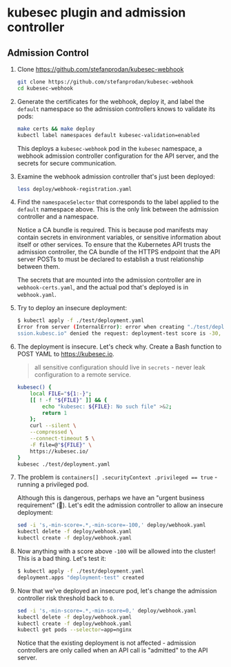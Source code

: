 # kubesec plugin and admission controller

## Admission Control

1. Clone https://github.com/stefanprodan/kubesec-webhook

    ```bash
    git clone https://github.com/stefanprodan/kubesec-webhook
    cd kubesec-webhook
    ```

2. Generate the certificates for the webhook, deploy it, and label the `default` namespace so the admission controllers knows to validate its pods:

    ```bash
    make certs && make deploy
    kubectl label namespaces default kubesec-validation=enabled
    ```

    This deploys a `kubesec-webhook` pod in the `kubesec` namespace, a webhook admission controller configuration for the API server, and the secrets for secure communication.

3. Examine the webhook admission controller that's just been deployed:

    ```bash
    less deploy/webhook-registration.yaml
    ```

4. Find the `namespaceSelector` that corresponds to the label applied to the `default` namespace above. This is the only link between the admission controller and a namespace.

    Notice a CA bundle is required. This is because pod manifests may contain secrets in environment variables, or sensitive information about itself or other services. To ensure that the Kubernetes API trusts the admission controller, the CA bundle of the HTTPS endpoint that the API server POSTs to must be declared to establish a trust relationship between them.

    The secrets that are mounted into the admission controller are in `webhook-certs.yaml`, and the actual pod that's deployed is in `webhook.yaml`.

5. Try to deploy an insecure deployment:

    ```bash
    $ kubectl apply -f ./test/deployment.yaml
    Error from server (InternalError): error when creating "./test/deployment.yaml": Internal error occurred: admission webhook "deployment.admi
    ssion.kubesc.io" denied the request: deployment-test score is -30, deployment minimum accepted score is 0
    ```

6. The deployment is insecure. Let's check why. Create a Bash function to POST YAML to https://kubesec.io.

    > all sensitive configuration should live in `secrets` -  never leak configuration to a remote service.

    ```bash
    kubesec() {
        local FILE="${1:-}";
        [[ ! -f "${FILE}" ]] && {
            echo "kubesec: ${FILE}: No such file" >&2;
            return 1
        };
        curl --silent \
        --compressed \
        --connect-timeout 5 \
        -F file=@"${FILE}" \
        https://kubesec.io/
    }
    kubesec ./test/deployment.yaml
    ```

7. The problem is `containers[] .securityContext .privileged == true` - running a privileged pod.

    Although this is dangerous, perhaps we have an "urgent business requirement" (:facepalm:). Let's edit the admission controller to allow an insecure deployment:

    ```bash
    sed -i 's,-min-score=.*,-min-score=-100,' deploy/webhook.yaml
    kubectl delete -f deploy/webhook.yaml
    kubectl create -f deploy/webhook.yaml
    ```

8. Now anything with a score above `-100` will be allowed into the cluster! This is a bad thing. Let's test it:

    ```bash
    $ kubectl apply -f ./test/deployment.yaml
    deployment.apps "deployment-test" created
    ```

9. Now that we've deployed an insecure pod, let's change the admission controller risk threshold back to `0`.

    ```bash
    sed -i 's,-min-score=.*,-min-score=0,' deploy/webhook.yaml
    kubectl delete -f deploy/webhook.yaml
    kubectl create -f deploy/webhook.yaml
    kubectl get pods --selector=app=nginx
    ```

    Notice that the existing deployment is not affected - admission controllers are only called when an API call is "admitted" to the API server.
